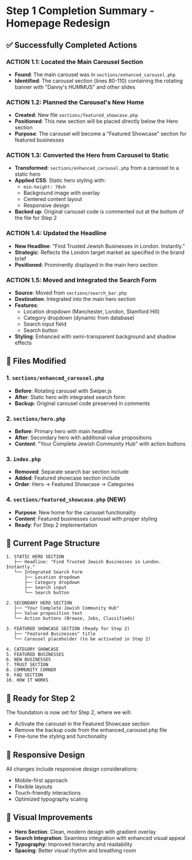 # Step 1 Completion Summary - Homepage Redesign

## ✅ Successfully Completed Actions

### ACTION 1.1: Located the Main Carousel Section
- **Found**: The main carousel was in `sections/enhanced_carousel.php`
- **Identified**: The carousel section (lines 80-110) containing the rotating banner with "Danny's HUMMUS" and other slides

### ACTION 1.2: Planned the Carousel's New Home
- **Created**: New file `sections/featured_showcase.php` 
- **Positioned**: This new section will be placed directly below the Hero section
- **Purpose**: The carousel will become a "Featured Showcase" section for featured businesses

### ACTION 1.3: Converted the Hero from Carousel to Static
- **Transformed**: `sections/enhanced_carousel.php` from a carousel to a static hero
- **Applied CSS**: Static hero styling with:
  - `min-height: 70vh`
  - Background image with overlay
  - Centered content layout
  - Responsive design
- **Backed up**: Original carousel code is commented out at the bottom of the file for Step 2

### ACTION 1.4: Updated the Headline
- **New Headline**: "Find Trusted Jewish Businesses in London. Instantly."
- **Strategic**: Reflects the London target market as specified in the brand brief
- **Positioned**: Prominently displayed in the main hero section

### ACTION 1.5: Moved and Integrated the Search Form
- **Source**: Moved from `sections/search_bar.php`
- **Destination**: Integrated into the main hero section
- **Features**: 
  - Location dropdown (Manchester, London, Stamford Hill)
  - Category dropdown (dynamic from database)
  - Search input field
  - Search button
- **Styling**: Enhanced with semi-transparent background and shadow effects

## 📁 Files Modified

### 1. `sections/enhanced_carousel.php`
- **Before**: Rotating carousel with Swiper.js
- **After**: Static hero with integrated search form
- **Backup**: Original carousel code preserved in comments

### 2. `sections/hero.php`
- **Before**: Primary hero with main headline
- **After**: Secondary hero with additional value propositions
- **Content**: "Your Complete Jewish Community Hub" with action buttons

### 3. `index.php`
- **Removed**: Separate search bar section include
- **Added**: Featured showcase section include
- **Order**: Hero → Featured Showcase → Categories

### 4. `sections/featured_showcase.php` (NEW)
- **Purpose**: New home for the carousel functionality
- **Content**: Featured businesses carousel with proper styling
- **Ready**: For Step 2 implementation

## 🎯 Current Page Structure

```
1. STATIC HERO SECTION
   ├── Headline: "Find Trusted Jewish Businesses in London. Instantly."
   └── Integrated Search Form
       ├── Location dropdown
       ├── Category dropdown  
       ├── Search input
       └── Search button

2. SECONDARY HERO SECTION
   ├── "Your Complete Jewish Community Hub"
   ├── Value proposition text
   └── Action buttons (Browse, Jobs, Classifieds)

3. FEATURED SHOWCASE SECTION (Ready for Step 2)
   ├── "Featured Businesses" title
   └── Carousel placeholder (to be activated in Step 2)

4. CATEGORY SHOWCASE
5. FEATURED BUSINESSES
6. NEW BUSINESSES
7. TRUST SECTION
8. COMMUNITY CORNER
9. FAQ SECTION
10. HOW IT WORKS
```

## 🚀 Ready for Step 2

The foundation is now set for Step 2, where we will:
- Activate the carousel in the Featured Showcase section
- Remove the backup code from the enhanced_carousel.php file
- Fine-tune the styling and functionality

## 📱 Responsive Design

All changes include responsive design considerations:
- Mobile-first approach
- Flexible layouts
- Touch-friendly interactions
- Optimized typography scaling

## 🎨 Visual Improvements

- **Hero Section**: Clean, modern design with gradient overlay
- **Search Integration**: Seamless integration with enhanced visual appeal
- **Typography**: Improved hierarchy and readability
- **Spacing**: Better visual rhythm and breathing room 